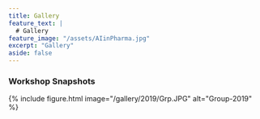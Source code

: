 ```yaml
---
title: Gallery
feature_text: |
  # Gallery
feature_image: "/assets/AIinPharma.jpg"
excerpt: "Gallery"
aside: false
---
```


### Workshop Snapshots

{% include figure.html image="/gallery/2019/Grp.JPG" alt="Group-2019" %}
